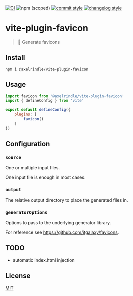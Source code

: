 [![CI](https://github.com/axelrindle/vite-plugin-favicon/actions/workflows/ci.yml/badge.svg)](https://github.com/axelrindle/vite-plugin-favicon/actions/workflows/ci.yml)
![npm (scoped)](https://img.shields.io/npm/v/@axelrindle/vite-plugin-favicon)
[![commit style](https://img.shields.io/badge/Commits-Conventional-fa6673?logo=conventional-commits)](https://www.conventionalcommits.org/en/v1.0.0/)
[![changelog style](https://img.shields.io/badge/Keep%20a-Changelog-e05735?logo=keep-a-changelog)](https://keepachangelog.com/en/1.1.0/)

# vite-plugin-favicon

> 💠 Generate favicons

## Install

```
npm i @axelrindle/vite-plugin-favicon
```

## Usage

```js
import favicon from '@axelrindle/vite-plugin-favicon'
import { defineConfig } from 'vite'

export default defineConfig({
    plugins: [
        favicon()
    ]
})
```

## Configuration

### `source`

One or multiple input files.

One input file is enough in most cases.

### `output`

The relative output directory to place the generated files in.

### `generatorOptions`

Options to pass to the underlying generator library.

For reference see https://github.com/itgalaxy/favicons.

## TODO

- automatic index.html injection

## License

[MIT](LICENSE)
